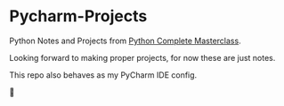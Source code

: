 # Pycharm-Projects
Python Notes and Projects from [Python Complete Masterclass](https://www.udemy.com/share/101X983@vW97ZTJfd7ggJYPDfgcbbCXCbwPbaC81H7raWn8CknSwY69imWWWn9M3PQlX6WY3RA==/).

Looking forward to making proper projects, for now these are just notes. 

This repo also behaves as my PyCharm IDE config.

:slightly_smiling_face:
